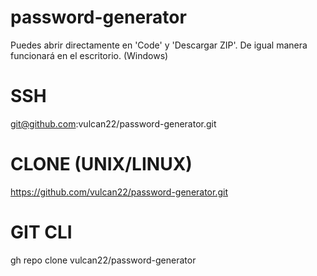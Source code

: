# password-generator
Puedes abrir directamente en 'Code' y 'Descargar ZIP'. De igual manera funcionará en el escritorio. (Windows)

# SSH
git@github.com:vulcan22/password-generator.git

# CLONE (UNIX/LINUX)
https://github.com/vulcan22/password-generator.git

# GIT CLI
gh repo clone vulcan22/password-generator
